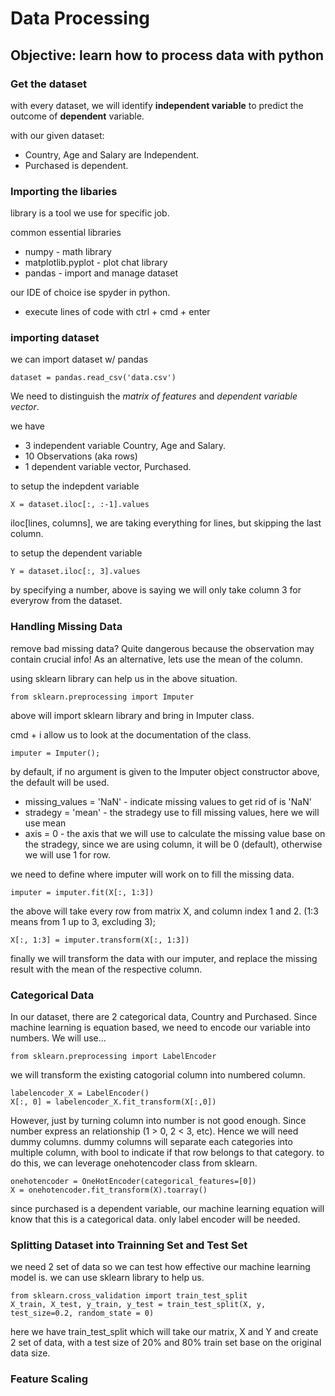 # Data Processing
## Objective: learn how to process data with python

### Get the dataset
with every dataset, we will identify **independent variable** to predict the outcome of **dependent** variable. 

with our given dataset:
* Country, Age and Salary are Independent. 
* Purchased is dependent. 

### Importing the libaries
library is a tool we use for specific job.

common essential libraries
* numpy - math library
* matplotlib.pyplot - plot chat library
* pandas - import and manage dataset

our IDE of choice ise spyder in python. 
* execute lines of code with ctrl + cmd + enter

### importing dataset
we can import dataset w/ pandas

    dataset = pandas.read_csv('data.csv')

We need to distinguish the *matrix of features* and *dependent variable vector*. 

we have 
* 3 independent variable Country, Age and Salary.
* 10 Observations (aka rows)
* 1 dependent variable vector, Purchased. 

to setup the indepdent variable

    X = dataset.iloc[:, :-1].values

iloc[lines, columns], we are taking everything for lines, but skipping the last column. 

to setup the dependent variable

    Y = dataset.iloc[:, 3].values

by specifying a number, above is saying we will only take column 3 for everyrow from the dataset.

### Handling Missing Data
remove bad missing data? Quite dangerous because the observation may contain crucial info! As an alternative, lets use the mean of the column. 

using sklearn library can help us in the above situation. 

    from sklearn.preprocessing import Imputer

above will import sklearn library and bring in Imputer class. 

cmd + i allow us to look at the documentation of the class.

    imputer = Imputer();

by default, if no argument is given to the Imputer object constructor above, the default will be used. 
* missing_values = 'NaN' - indicate missing values to get rid of is 'NaN'
* stradegy = 'mean' - the stradegy use to fill missing values, here we will use mean 
* axis = 0 - the axis that we will use to calculate the missing value base on the stradegy, since we are using column, it will be 0 (default), otherwise we will use 1 for row.

we need to define where imputer will work on to fill the missing data.  

    imputer = imputer.fit(X[:, 1:3])

the above will take every row from matrix X, and column index 1 and 2. (1:3 means from 1 up to 3, excluding 3);

    X[:, 1:3] = imputer.transform(X[:, 1:3])

finally we will transform the data with our imputer, and replace the missing result with the mean of the respective column. 

### Categorical Data
In our dataset, there are 2 categorical data, Country and Purchased. Since machine learning is equation based, we need to encode our variable into numbers. We will use...

    from sklearn.preprocessing import LabelEncoder

we will transform the existing catogorial column into numbered column.

    labelencoder_X = LabelEncoder()
    X[:, 0] = labelencoder_X.fit_transform(X[:,0])

However, just by turning column into number is not good enough. Since number express an relationship (1 > 0, 2 < 3, etc). Hence we will need dummy columns. dummy columns will separate each categories into multiple column, with bool to indicate if that row belongs to that category. to do this, we can leverage onehotencoder class from sklearn.

    onehotencoder = OneHotEncoder(categorical_features=[0])
    X = onehotencoder.fit_transform(X).toarray()
    
since purchased is a dependent variable, our machine learning equation will know that this is a categorical data. only label encoder will be needed. 

### Splitting Dataset into Trainning Set and Test Set
we need 2 set of data so we can test how effective our machine learning model is. we can use sklearn library to help us. 

    from sklearn.cross_validation import train_test_split
    X_train, X_test, y_train, y_test = train_test_split(X, y, test_size=0.2, random_state = 0)

here we have train_test_split which will take our matrix, X and Y and create 2 set of data, with a test size of 20% and 80% train set base on the original data size. 

### Feature Scaling 

